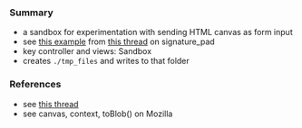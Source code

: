 
### Summary

* a sandbox for experimentation with sending HTML canvas as form input 
* see [this example](https://jsfiddle.net/szimek/rs72ghLj/3/) from [this thread](https://github.com/szimek/signature_pad/issues/174) on signature_pad
* key controller and views: Sandbox
* creates `./tmp_files` and writes to that folder

### References

* see [this thread](https://stackoverflow.com/questions/23511792)
* see canvas, context, toBlob() on Mozilla

